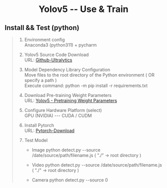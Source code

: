 <h1 align = "center"> Yolov5 -- Use & Train </h1>

## Install && Test (python)

> 1. Environment config  
>    Anaconda3 (python311) + pycharm
>
> 2. Yolov5 Source Code Download  
>    URL: [Github-Ultralytics](https://github.com/ultralytics/yolov5)
>
> 3. Model Dependency Library Configuration  
>    Move files to the root directory of the Python environment ( OR specify a path )  
>    Execute command:
>       python -m pip install -r requirements.txt
>
> 4. Download Pre-training Weight Parameters  
>    URL: [Yolov5 - Pretraining Weight Parameters](https://github.com/ultralytics/yolov5/releases)
>
> 5. Configure Hardware Platform (select)  
>    GPU (NVIDIA) --- CUDA / CUDM
>
> 6. Install Pytorch  
>    URL: [Pytorch-Download](https://pytorch.org/get-started/locally/)
>
> 7. Test Model  
>    * Image
>      python detect.py --source /date/source/path/filename.js ( "./" -> root directory )  
>
>    * Video
>      python detect.py --source /date/source/path/filename.js ( "./" -> root directory )  
>
>    * Camera
>      python detect.py --source 0  
>
